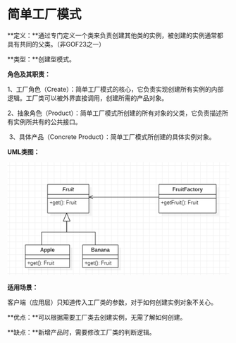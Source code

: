 # 简单工厂模式

**定义：**通过专门定义一个类来负责创建其他类的实例，被创建的实例通常都具有共同的父类。（非GOF23之一）

**类型：**创建型模式。

**角色及其职责：**

​	1、工厂角色（Create）：简单工厂模式的核心，它负责实现创建所有实例的内部逻辑。工厂类可以被外界直接调用，创建所需的产品对象。

​	2、抽象角色（Product）：简单工厂模式所创建的所有对象的父类，它负责描述所有实例所共有的公共接口。

​	3、具体产品（Concrete Product）：简单工厂模式所创建的具体实例对象。

**UML类图：**

![simplefactory](.\simplefactory.png)

**适用场景：**

​	客户端（应用层）只知道传入工厂类的参数，对于如何创建实例对象不关心。

**优点：**可以根据需要工厂类去创建实例，无需了解如何创建。

**缺点：**新增产品时，需要修改工厂类的判断逻辑。